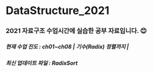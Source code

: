 # DataStructure_2021
<h3> 2021 자료구조 수업시간에 실습한 공부 자료입니다. 😊 </h3>
<h5> 현재 수업 진도 : ch01~ch08 | 기수(Radix) 정렬까지 | </h5>
<h5> 최신 업데이트 파일 : RadixSort </h5>
